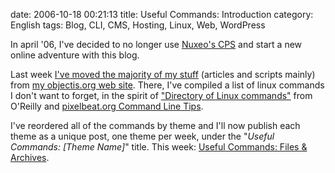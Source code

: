 date: 2006-10-18 00:21:13
title: Useful Commands: Introduction
category: English
tags: Blog, CLI, CMS, Hosting, Linux, Web, WordPress

In april '06, I've decided to no longer use [Nuxeo's CPS](http://www.cps-project.org) and start a new online adventure with this blog.

Last week [I've moved the majority of my stuff](http://kevin.deldycke.com/2006/10/old-site-to-blog-merge-in-progress/) (articles and scripts mainly) from [my objectis.org web site](http://kevin.objectis.net). There, I've compiled a list of linux commands I don't want to forget, in the spirit of ["Directory of Linux commands"](http://www.oreillynet.com/linux/cmd/) from O'Reilly and [pixelbeat.org Command Line Tips](http://www.pixelbeat.org/cmdline.html).

I've reordered all of the commands by theme and I'll now publish each theme as a unique post, one theme per week, under the "_Useful Commands: [Theme Name]_" title. This week: [Useful Commands: Files & Archives](http://kevin.deldycke.com/2006/10/useful-commands-files-archives/).
